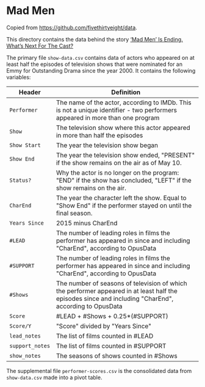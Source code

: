 # Mad Men

Copied from https://github.com/fivethirtyeight/data. 

This directory contains the data behind the story [‘Mad Men’ Is Ending. What’s Next For The Cast?](http://fivethirtyeight.com/datalab/mad-men-is-ending-whats-next-for-the-cast/)

The primary file `show-data.csv` contains data of actors who appeared on at least half the episodes of television shows that were nominated for an Emmy for Outstanding Drama since the year 2000. It contains the following variables:

Header | Definition
---|---------
`Performer` | The name of the actor, according to IMDb. This is not a unique identifier - two performers appeared in more than one program
`Show` | The television show where this actor appeared in more than half the episodes
`Show Start` | The year the television show began
`Show End` | The year the television show ended, "PRESENT" if the show remains on the air as of May 10.
`Status?` | Why the actor is no longer on the program:  "END" if the show has concluded, "LEFT" if the show remains on the air.
`CharEnd` | The year the character left the show. Equal to "Show End" if the performer stayed on until the final season.
`Years Since` | 2015 minus CharEnd
`#LEAD` | The number of leading roles in films the performer has appeared in since and including "CharEnd", according to OpusData
`#SUPPORT` | The number of leading roles in films the performer has appeared in since and including "CharEnd", according to OpusData
`#Shows` | The number of seasons of television of which the performer appeared in at least half the episodes since and including "CharEnd", according to OpusData
`Score` | #LEAD + #Shows + 0.25*(#SUPPORT)
`Score/Y` | "Score" divided by "Years Since"
`lead_notes` | The list of films  counted in #LEAD
`support_notes` | The list of films  counted in #SUPPORT
`show_notes`| The seasons of shows counted in #Shows

The supplemental file `performer-scores.csv` is the consolidated data from `show-data.csv` made into a pivot table.
